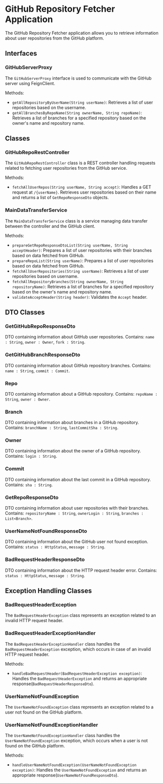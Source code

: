 # GitHub Repository Fetcher Application

The GitHub Repository Fetcher application allows you to retrieve information about user repositories from the GitHub platform.

## Interfaces

### GitHubServerProxy

The `GitHubServerProxy` interface is used to communicate with the GitHub server using FeignClient.

Methods:

- `getAllRepositoryByUserName(String userName)`: Retrieves a list of user repositories based on the username.
- `getAllBranchesByRepoName(String ownerName, String repoName)`: Retrieves a list of branches for a specified repository based on the owner's name and repository name.

## Classes

### GitHubRepoRestController

The `GitHubRepoRestController` class is a REST controller handling requests related to fetching user repositories from the GitHub service.

Methods:

- `fetchAllUserRepos(String userName, String accept)`: Handles a GET request at `/{userName}`. Retrieves user repositories based on their name and returns a list of `GetRepoResponseDto` objects.

### MainDataTransferService

The `MainDataTransferService` class is a service managing data transfer between the controller and the GitHub client.

Methods:

- `prepareGetRepoResponseDtoList(String userName, String acceptHeader)`: Prepares a list of user repositories with their branches based on data fetched from GitHub.
- `prepareRepoList(String userName)`: Prepares a list of user repositories based on data fetched from GitHub.
- `fetchAllUserRepositories(String userName)`: Retrieves a list of user repositories based on username.
- `fetchAllRepositoryBranches(String ownerName, String repositoryName)`: Retrieves a list of branches for a specified repository based on the owner's name and repository name.
- `validateAcceptHeader(String header)`: Validates the `Accept` header.

## DTO Classes

### GetGitHubRepoResponseDto

DTO containing information about GitHub user repositories. Contains: `name : String`, `owner : Owner`, `fork : String`. 

### GetGitHubBranchResponseDto

DTO containing information about GitHub repository branches. Contains: `name : String`, `commit : Commit`.

### Repo

DTO containing information about a GitHub repository. Contains: `repoName : String`, `owner : Owner`.

### Branch

DTO containing information about branches in a GitHub repository. Contains: `branchName : String`, `lastCommitSha : String`.

### Owner

DTO containing information about the owner of a GitHub repository. Contains: `login : String`.

### Commit

DTO containing information about the last commit in a GitHub repository. Contains: `sha : String`.

### GetRepoResponseDto

DTO containing information about user repositories with their branches. Contains: `repositoryName : String`, `ownerLogin : String`, `branches : List<Branch>`.

### UserNameNotFoundResponseDto

DTO containing information about the GitHub user not found exception. Contains: `status : HttpStatus`, `message : String`.

### BadRequestHeaderResponseDto

DTO containing information about the HTTP request header error. Contains: `status : HttpStatus`, `message : String`.

## Exception Handling Classes

### BadRequestHeaderException

The `BadRequestHeaderException` class represents an exception related to an invalid HTTP request header.

### BadRequestHeaderExceptionHandler

The `BadRequestHeaderExceptionHandler` class handles the `BadRequestHeaderException` exception, which occurs in case of an invalid HTTP request header.

Methods:

- `handleBadRequestHeader(BadRequestHeaderException exception)`: Handles the `BadRequestHeaderException` and returns an appropriate response(`BadRequestHeaderResponseDto`).

### UserNameNotFoundException

The `UserNameNotFoundException` class represents an exception related to a user not found on the GitHub platform.

### UserNameNotFoundExceptionHandler

The `UserNameNotFoundExceptionHandler` class handles the `UserNameNotFoundException` exception, which occurs when a user is not found on the GitHub platform.

Methods:

- `handleUserNameNotFoundException(UserNameNotFoundException exception)`: Handles the `UserNameNotFoundException` and returns an appropriate response(`UserNameNotFoundResponseDto`).

